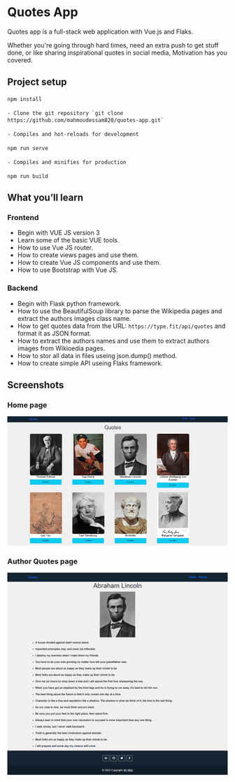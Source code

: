 # Quotes App

Quotes app is a full-stack web application with Vue.js and Flaks.

Whether you're going through hard times, need an extra push to get stuff done, or like sharing inspirational quotes in social media, Motivation has you covered.


## Project setup
```
npm install

- Clone the git repository `git clone https://github.com/mahmoudessam820/quotes-app.git`

- Compiles and hot-reloads for development

npm run serve

- Compiles and minifies for production

npm run build

```

## What you’ll learn

### Frontend

- Begin with VUE JS version 3
- Learn some of the basic VUE tools.
- How to use Vue JS router.
- How to create views pages and use them.
- How to create Vue JS components and use them.
- How to use Bootstrap with Vue JS.

### Backend

- Begin with Flask python framework.
- How to use the BeautifulSoup library to parse the Wikipedia pages and extract the authors images class name.
- How to get quotes data from the URL: `https://type.fit/api/quotes`
and format it as JSON format.
- How to extract the authors names and use them to extract authors images from Wikioedia pages.
- How to stor all data in files useing json.dump() method.
- How to create simple API useing Flaks framework.

## Screenshots

### Home page 

![](./frontend/public/quotes-1.jpg)


### Author Quotes page 

![](./frontend/public/quotes-2.png)
